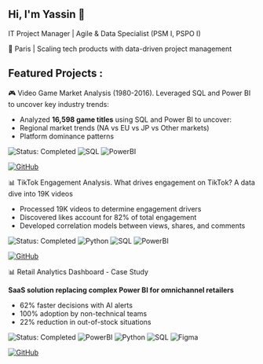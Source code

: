 ## Hi, I'm Yassin 👋
IT Project Manager | Agile & Data Specialist (PSM I, PSPO I)

📍 Paris | Scaling tech products with data-driven project management

## Featured Projects :

🎮 Video Game Market Analysis (1980-2016). Leveraged SQL and Power BI to uncover key industry trends: 
- Analyzed **16,598 game titles** using SQL and Power BI to uncover:
- Regional market trends (NA vs EU vs JP vs Other markets)
- Platform dominance patterns
  
![Status: Completed](https://img.shields.io/badge/STATUS-COMPLETED-brightgreen)
![SQL](https://img.shields.io/badge/SQL-SQLite-orange)
![PowerBI](https://img.shields.io/badge/Power_BI-Visualization-yellow)

[![GitHub](https://img.shields.io/badge/View_on_GitHub-181717?style=for-the-badge&logo=github&logoColor=white)](https://github.com/YassinAnalytics/video-games-sales-analysis)




📊 TikTok Engagement Analysis. What drives engagement on TikTok? A data dive into 19K videos
- Processed 19K videos to determine engagement drivers
- Discovered likes account for 82% of total engagement
- Developed correlation models between views, shares, and comments

![Status: Completed](https://img.shields.io/badge/STATUS-COMPLETED-brightgreen)
![Python](https://img.shields.io/badge/Python-3.10%2B-blue)
![SQL](https://img.shields.io/badge/SQL-SQLite-orange)
![PowerBI](https://img.shields.io/badge/Power_BI-Visualization-yellow)

[![GitHub](https://img.shields.io/badge/View_on_GitHub-181717?style=for-the-badge&logo=github&logoColor=white)](https://github.com/YassinAnalytics/tiktok-engagement-analysis)


📊 Retail Analytics Dashboard - Case Study

**SaaS solution replacing complex Power BI for omnichannel retailers**
- 62% faster decisions with AI alerts
- 100% adoption by non-technical teams
- 22% reduction in out-of-stock situations

![Status: Completed](https://img.shields.io/badge/STATUS-COMPLETED-brightgreen)
![PowerBI](https://img.shields.io/badge/Power_BI-Visualization-yellow)
![Python](https://img.shields.io/badge/Python-ML_models-blue?logo=python) ![SQL](https://img.shields.io/badge/SQL-Data_warehouse-lightgrey)
![Figma](https://img.shields.io/badge/Figma-Design-orange?logo=figma&style=flat)
  
[![GitHub](https://img.shields.io/badge/View_on_GitHub-181717?style=for-the-badge&logo=github&logoColor=white)](https://github.com/YassinAnalytics/saas-analytics-retail)


<!--
**YassinAnalytics/YassinAnalytics** is a ✨ _special_ ✨ repository because its `README.md` (this file) appears on your GitHub profile.

Here are some ideas to get you started:

- 🔭 I’m currently working on ...
- 🌱 I’m currently learning ...
- 👯 I’m looking to collaborate on ...
- 🤔 I’m looking for help with ...
- 💬 Ask me about ...
- 📫 How to reach me: ...
- 😄 Pronouns: ...
- ⚡ Fun fact: ...
-->
